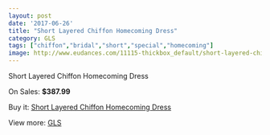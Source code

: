 ```yaml
---
layout: post
date: '2017-06-26'
title: "Short Layered Chiffon Homecoming Dress"
category: GLS
tags: ["chiffon","bridal","short","special","homecoming"]
image: http://www.eudances.com/11115-thickbox_default/short-layered-chiffon-homecoming-dress.jpg
---
```

Short Layered Chiffon Homecoming Dress

On Sales: **$387.99**
<a href="https://www.eudances.com/en/gls/3543-short-layered-chiffon-homecoming-dress.html"><amp-img layout="responsive" width="600" height="600" src="//www.eudances.com/11115-thickbox_default/short-layered-chiffon-homecoming-dress.jpg" alt="Short Layered Chiffon Homecoming Dress 0" /></a>
<a href="https://www.eudances.com/en/gls/3543-short-layered-chiffon-homecoming-dress.html"><amp-img layout="responsive" width="600" height="600" src="//www.eudances.com/11118-thickbox_default/short-layered-chiffon-homecoming-dress.jpg" alt="Short Layered Chiffon Homecoming Dress 1" /></a>
<a href="https://www.eudances.com/en/gls/3543-short-layered-chiffon-homecoming-dress.html"><amp-img layout="responsive" width="600" height="600" src="//www.eudances.com/11117-thickbox_default/short-layered-chiffon-homecoming-dress.jpg" alt="Short Layered Chiffon Homecoming Dress 2" /></a>
<a href="https://www.eudances.com/en/gls/3543-short-layered-chiffon-homecoming-dress.html"><amp-img layout="responsive" width="600" height="600" src="//www.eudances.com/11116-thickbox_default/short-layered-chiffon-homecoming-dress.jpg" alt="Short Layered Chiffon Homecoming Dress 3" /></a>

Buy it: [Short Layered Chiffon Homecoming Dress](https://www.eudances.com/en/gls/3543-short-layered-chiffon-homecoming-dress.html "Short Layered Chiffon Homecoming Dress")

View more: [GLS](https://www.eudances.com/en/70-GLS "GLS")